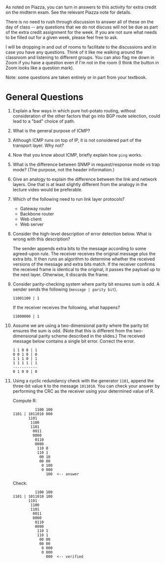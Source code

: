 As noted on Piazza,
you can turn in answers to this activity for extra credit on the midterm exam.
See the relevant Piazza note for details.

There is no need to rush through discussion to answer all of these on the day
of class --
any questions that we do not discuss will not be due as part of the extra
credit assignment for the week.
If you are not sure what needs to be filled out for a given week,
please feel free to ask.

I will be dropping in and out of rooms to facilitate to the discussions and in
case you have any questions.
Think of it like me walking around the classroom and listening to different
groups.
You can also flag me down in Zoom if you have a question even if I'm not in the
room
(I think the button in Zoom looks like a question mark).

Note: some questions are taken entirely or in part from your textbook.

# General Questions

1. Explain a few ways in which pure hot-potato routing,
   without consideration of the other factors that go into BGP route selection,
   could lead to a "bad" choice of path.

2. What is the general purpose of ICMP?

3. Although ICMP runs on top of IP,
   it is not considered part of the transport layer.
   Why not?

4. Now that you know about ICMP,
   briefly explain how `ping` works.

5. What is the difference between SNMP in request/response mode vs trap mode?
   (The purpose, not the header information.)

6. Give an analogy to explain the difference between the link and network
   layers.
   One that is at least slightly different from the analogy in the lecture
   video would be preferable.

7. Which of the following need to run link layer protocols?
    * Gateway router
    * Backbone router
    * Web client
    * Web server

8. Consider the high-level description of error detection below.
   What is wrong with this description?

   The sender appends extra bits to the message according to some agreed-upon
   rule.
   The receiver receives the original message plus the extra bits.
   It then runs an algorithm to determine whether the received versions of the
   message and extra bits match.
   If the receiver confirms the received frame is identical to the original,
   it passes the payload up to the next layer.
   Otherwise, it discards the frame.

9. Consider parity-checking system where parity bit ensures sum is odd.
   A sender sends the following (`message | parity bit`).

   ```
   11001100 | 1
   ```

   If the receiver receives the following, what happens?

   ```
   11000000 | 1
   ````

10. Assume we are using a two-dimensional parity where the parity bit ensures
    the sum is odd.
    (Note that this is different from the two-dimensional parity scheme
    described in the slides.)
    The received message below contains a single bit error.
    Correct the error.

    ```
    1 1 0 0 | 1
    0 0 1 0 | 0
    1 1 1 0 | 1
    1 1 1 1 | 1
    -----------
    0 1 0 0 | 0
    ```

11. Using a cyclic redundancy check with the generator `1101`,
    append the three-bit value `R` to the message `1011010`.
    You can check your answer by performing the CRC as the receiver using your
    determined value of R.

    Compute R:
    ```
              1100 100
    1101 | 1011010 000
           1101
            1100
            1101
             0011
             0000
              0110
              0000
               110 0
               110 1
                00 10
                00 00
                 0 100
                 0 000
                   100  <-- answer
    ```

    Check:
    ```
              1100 100
    1101 | 1011010 100
           1101
            1100
            1101
             0011
             0000
              0110
              0000
               110 1
               110 1
                00 00
                00 00
                 0 000
                 0 000
                   000  <-- verified
    ```
